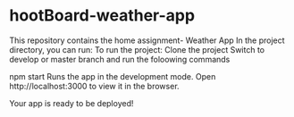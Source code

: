 # hootBoard-weather-app
This repository contains the home assignment- Weather App
In the project directory, you can run:
To run the project:
Clone the project
Switch to develop or master branch and run the foloowing commands

npm start
Runs the app in the development mode.
Open http://localhost:3000 to view it in the browser.

Your app is ready to be deployed!
